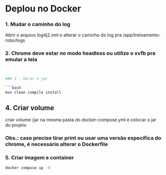 # Deplou no Docker

### 1. Mudar o caminho do log

Abrir o arquivo log4j2.xml e alterar o caminho do log pra /app/treinamento-robo/logs

### 2. Chrome deve estar no modo headless ou utilize o xvfb pra emular a tela

```bash


### 3 - Gerar o jar

```bash
mvn clean compile install
```

## 4. Criar volume

criar volume /jar na mesma pasta do docker-compose.yml e colocar o jar do projeto

### Obs.: caso precise tirar print ou usar uma versão específica do chrome, é necessário alterar o Dockerfile

### 5. Criar imagem e container

```bash
docker compose up -d
```